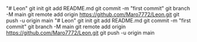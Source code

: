 "# Leon"  git init git add README.md git commit -m "first commit" git branch -M main git remote add origin https://github.com/Maro7772/Leon.git git push -u origin main
"# Leon"  git init git add README.md git commit -m "first commit" git branch -M main git remote add origin https://github.com/Maro7772/Leon.git git push -u origin main
